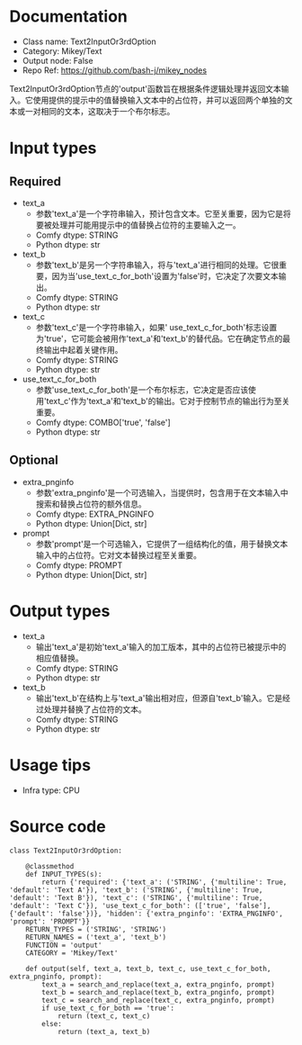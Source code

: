 # Documentation
- Class name: Text2InputOr3rdOption
- Category: Mikey/Text
- Output node: False
- Repo Ref: https://github.com/bash-j/mikey_nodes

Text2InputOr3rdOption节点的'output'函数旨在根据条件逻辑处理并返回文本输入。它使用提供的提示中的值替换输入文本中的占位符，并可以返回两个单独的文本或一对相同的文本，这取决于一个布尔标志。

# Input types
## Required
- text_a
    - 参数'text_a'是一个字符串输入，预计包含文本。它至关重要，因为它是将要被处理并可能用提示中的值替换占位符的主要输入之一。
    - Comfy dtype: STRING
    - Python dtype: str
- text_b
    - 参数'text_b'是另一个字符串输入，将与'text_a'进行相同的处理。它很重要，因为当'use_text_c_for_both'设置为'false'时，它决定了次要文本输出。
    - Comfy dtype: STRING
    - Python dtype: str
- text_c
    - 参数'text_c'是一个字符串输入，如果' use_text_c_for_both'标志设置为'true'，它可能会被用作'text_a'和'text_b'的替代品。它在确定节点的最终输出中起着关键作用。
    - Comfy dtype: STRING
    - Python dtype: str
- use_text_c_for_both
    - 参数'use_text_c_for_both'是一个布尔标志，它决定是否应该使用'text_c'作为'text_a'和'text_b'的输出。它对于控制节点的输出行为至关重要。
    - Comfy dtype: COMBO['true', 'false']
    - Python dtype: str
## Optional
- extra_pnginfo
    - 参数'extra_pnginfo'是一个可选输入，当提供时，包含用于在文本输入中搜索和替换占位符的额外信息。
    - Comfy dtype: EXTRA_PNGINFO
    - Python dtype: Union[Dict, str]
- prompt
    - 参数'prompt'是一个可选输入，它提供了一组结构化的值，用于替换文本输入中的占位符。它对文本替换过程至关重要。
    - Comfy dtype: PROMPT
    - Python dtype: Union[Dict, str]

# Output types
- text_a
    - 输出'text_a'是初始'text_a'输入的加工版本，其中的占位符已被提示中的相应值替换。
    - Comfy dtype: STRING
    - Python dtype: str
- text_b
    - 输出'text_b'在结构上与'text_a'输出相对应，但源自'text_b'输入。它是经过处理并替换了占位符的文本。
    - Comfy dtype: STRING
    - Python dtype: str

# Usage tips
- Infra type: CPU

# Source code
```
class Text2InputOr3rdOption:

    @classmethod
    def INPUT_TYPES(s):
        return {'required': {'text_a': ('STRING', {'multiline': True, 'default': 'Text A'}), 'text_b': ('STRING', {'multiline': True, 'default': 'Text B'}), 'text_c': ('STRING', {'multiline': True, 'default': 'Text C'}), 'use_text_c_for_both': (['true', 'false'], {'default': 'false'})}, 'hidden': {'extra_pnginfo': 'EXTRA_PNGINFO', 'prompt': 'PROMPT'}}
    RETURN_TYPES = ('STRING', 'STRING')
    RETURN_NAMES = ('text_a', 'text_b')
    FUNCTION = 'output'
    CATEGORY = 'Mikey/Text'

    def output(self, text_a, text_b, text_c, use_text_c_for_both, extra_pnginfo, prompt):
        text_a = search_and_replace(text_a, extra_pnginfo, prompt)
        text_b = search_and_replace(text_b, extra_pnginfo, prompt)
        text_c = search_and_replace(text_c, extra_pnginfo, prompt)
        if use_text_c_for_both == 'true':
            return (text_c, text_c)
        else:
            return (text_a, text_b)
```